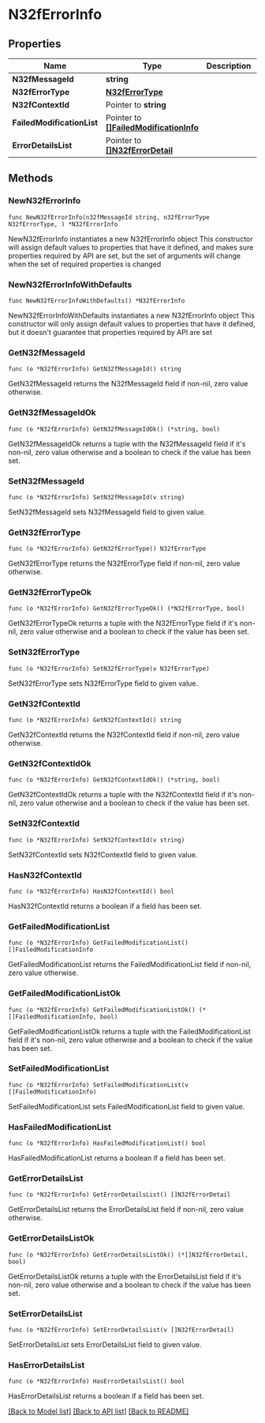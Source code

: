 # N32fErrorInfo

## Properties

Name | Type | Description | Notes
------------ | ------------- | ------------- | -------------
**N32fMessageId** | **string** |  | 
**N32fErrorType** | [**N32fErrorType**](N32fErrorType.md) |  | 
**N32fContextId** | Pointer to **string** |  | [optional] 
**FailedModificationList** | Pointer to [**[]FailedModificationInfo**](FailedModificationInfo.md) |  | [optional] 
**ErrorDetailsList** | Pointer to [**[]N32fErrorDetail**](N32fErrorDetail.md) |  | [optional] 

## Methods

### NewN32fErrorInfo

`func NewN32fErrorInfo(n32fMessageId string, n32fErrorType N32fErrorType, ) *N32fErrorInfo`

NewN32fErrorInfo instantiates a new N32fErrorInfo object
This constructor will assign default values to properties that have it defined,
and makes sure properties required by API are set, but the set of arguments
will change when the set of required properties is changed

### NewN32fErrorInfoWithDefaults

`func NewN32fErrorInfoWithDefaults() *N32fErrorInfo`

NewN32fErrorInfoWithDefaults instantiates a new N32fErrorInfo object
This constructor will only assign default values to properties that have it defined,
but it doesn't guarantee that properties required by API are set

### GetN32fMessageId

`func (o *N32fErrorInfo) GetN32fMessageId() string`

GetN32fMessageId returns the N32fMessageId field if non-nil, zero value otherwise.

### GetN32fMessageIdOk

`func (o *N32fErrorInfo) GetN32fMessageIdOk() (*string, bool)`

GetN32fMessageIdOk returns a tuple with the N32fMessageId field if it's non-nil, zero value otherwise
and a boolean to check if the value has been set.

### SetN32fMessageId

`func (o *N32fErrorInfo) SetN32fMessageId(v string)`

SetN32fMessageId sets N32fMessageId field to given value.


### GetN32fErrorType

`func (o *N32fErrorInfo) GetN32fErrorType() N32fErrorType`

GetN32fErrorType returns the N32fErrorType field if non-nil, zero value otherwise.

### GetN32fErrorTypeOk

`func (o *N32fErrorInfo) GetN32fErrorTypeOk() (*N32fErrorType, bool)`

GetN32fErrorTypeOk returns a tuple with the N32fErrorType field if it's non-nil, zero value otherwise
and a boolean to check if the value has been set.

### SetN32fErrorType

`func (o *N32fErrorInfo) SetN32fErrorType(v N32fErrorType)`

SetN32fErrorType sets N32fErrorType field to given value.


### GetN32fContextId

`func (o *N32fErrorInfo) GetN32fContextId() string`

GetN32fContextId returns the N32fContextId field if non-nil, zero value otherwise.

### GetN32fContextIdOk

`func (o *N32fErrorInfo) GetN32fContextIdOk() (*string, bool)`

GetN32fContextIdOk returns a tuple with the N32fContextId field if it's non-nil, zero value otherwise
and a boolean to check if the value has been set.

### SetN32fContextId

`func (o *N32fErrorInfo) SetN32fContextId(v string)`

SetN32fContextId sets N32fContextId field to given value.

### HasN32fContextId

`func (o *N32fErrorInfo) HasN32fContextId() bool`

HasN32fContextId returns a boolean if a field has been set.

### GetFailedModificationList

`func (o *N32fErrorInfo) GetFailedModificationList() []FailedModificationInfo`

GetFailedModificationList returns the FailedModificationList field if non-nil, zero value otherwise.

### GetFailedModificationListOk

`func (o *N32fErrorInfo) GetFailedModificationListOk() (*[]FailedModificationInfo, bool)`

GetFailedModificationListOk returns a tuple with the FailedModificationList field if it's non-nil, zero value otherwise
and a boolean to check if the value has been set.

### SetFailedModificationList

`func (o *N32fErrorInfo) SetFailedModificationList(v []FailedModificationInfo)`

SetFailedModificationList sets FailedModificationList field to given value.

### HasFailedModificationList

`func (o *N32fErrorInfo) HasFailedModificationList() bool`

HasFailedModificationList returns a boolean if a field has been set.

### GetErrorDetailsList

`func (o *N32fErrorInfo) GetErrorDetailsList() []N32fErrorDetail`

GetErrorDetailsList returns the ErrorDetailsList field if non-nil, zero value otherwise.

### GetErrorDetailsListOk

`func (o *N32fErrorInfo) GetErrorDetailsListOk() (*[]N32fErrorDetail, bool)`

GetErrorDetailsListOk returns a tuple with the ErrorDetailsList field if it's non-nil, zero value otherwise
and a boolean to check if the value has been set.

### SetErrorDetailsList

`func (o *N32fErrorInfo) SetErrorDetailsList(v []N32fErrorDetail)`

SetErrorDetailsList sets ErrorDetailsList field to given value.

### HasErrorDetailsList

`func (o *N32fErrorInfo) HasErrorDetailsList() bool`

HasErrorDetailsList returns a boolean if a field has been set.


[[Back to Model list]](../README.md#documentation-for-models) [[Back to API list]](../README.md#documentation-for-api-endpoints) [[Back to README]](../README.md)


